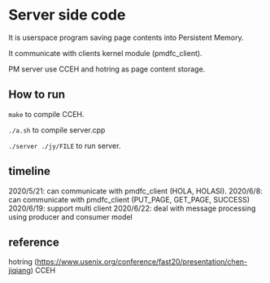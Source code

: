 # Server side code

It is userspace program saving page contents into Persistent Memory.

It communicate with clients kernel module (pmdfc_client).

PM server use CCEH and hotring as page content storage.

## How to run

```make``` to compile CCEH.

```./a.sh```  to compile server.cpp

```./server ./jy/FILE``` to run server.


## timeline

2020/5/21: can communicate with pmdfc_client (HOLA, HOLASI).
2020/6/8: can communicate with pmdfc_client (PUT_PAGE, GET_PAGE, SUCCESS)
2020/6/19: support multi client
2020/6/22: deal with message processing using producer and consumer model

## reference
hotring (https://www.usenix.org/conference/fast20/presentation/chen-jiqiang)
CCEH
